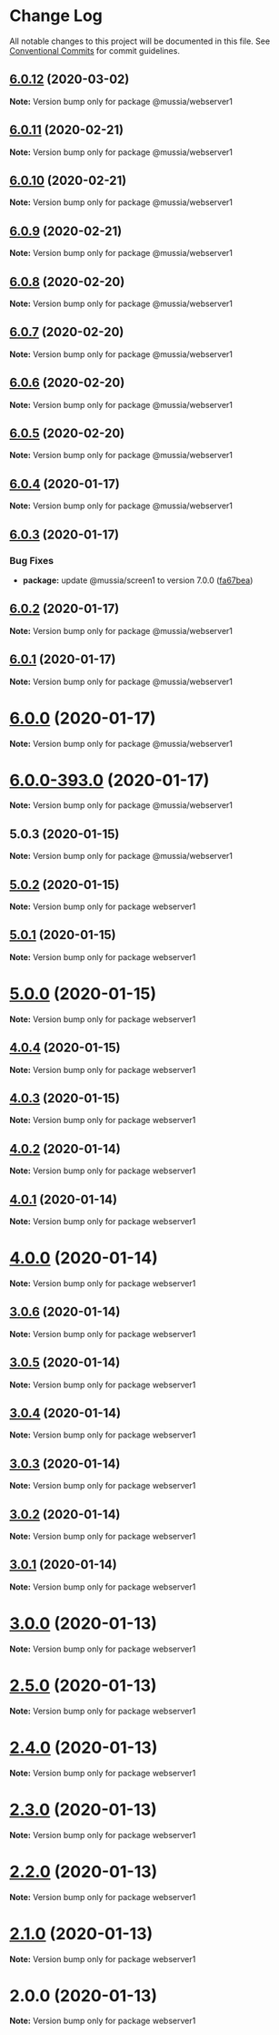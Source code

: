 # Change Log

All notable changes to this project will be documented in this file.
See [Conventional Commits](https://conventionalcommits.org) for commit guidelines.

## [6.0.12](https://github.com/yurikrupnik/mussia3/compare/@mussia/webserver1@6.0.11...@mussia/webserver1@6.0.12) (2020-03-02)

**Note:** Version bump only for package @mussia/webserver1





## [6.0.11](https://github.com/yurikrupnik/mussia3/compare/@mussia/webserver1@6.0.10...@mussia/webserver1@6.0.11) (2020-02-21)

**Note:** Version bump only for package @mussia/webserver1





## [6.0.10](https://github.com/yurikrupnik/mussia3/compare/@mussia/webserver1@6.0.9...@mussia/webserver1@6.0.10) (2020-02-21)

**Note:** Version bump only for package @mussia/webserver1





## [6.0.9](https://github.com/yurikrupnik/mussia3/compare/@mussia/webserver1@6.0.8...@mussia/webserver1@6.0.9) (2020-02-21)

**Note:** Version bump only for package @mussia/webserver1





## [6.0.8](https://github.com/yurikrupnik/mussia3/compare/@mussia/webserver1@6.0.7...@mussia/webserver1@6.0.8) (2020-02-20)

**Note:** Version bump only for package @mussia/webserver1





## [6.0.7](https://github.com/yurikrupnik/mussia3/compare/@mussia/webserver1@6.0.6...@mussia/webserver1@6.0.7) (2020-02-20)

**Note:** Version bump only for package @mussia/webserver1





## [6.0.6](https://github.com/yurikrupnik/mussia3/compare/@mussia/webserver1@6.0.5...@mussia/webserver1@6.0.6) (2020-02-20)

**Note:** Version bump only for package @mussia/webserver1





## [6.0.5](https://github.com/yurikrupnik/mussia3/compare/@mussia/webserver1@6.0.4...@mussia/webserver1@6.0.5) (2020-02-20)

**Note:** Version bump only for package @mussia/webserver1





## [6.0.4](https://github.com/yurikrupnik/mussia3/compare/@mussia/webserver1@6.0.3...@mussia/webserver1@6.0.4) (2020-01-17)

**Note:** Version bump only for package @mussia/webserver1





## [6.0.3](https://github.com/yurikrupnik/mussia3/compare/@mussia/webserver1@6.0.2...@mussia/webserver1@6.0.3) (2020-01-17)


### Bug Fixes

* **package:** update @mussia/screen1 to version 7.0.0 ([fa67bea](https://github.com/yurikrupnik/mussia3/commit/fa67bea115d2e3c3d055e700a3c93fdba5e1d561))





## [6.0.2](https://github.com/yurikrupnik/mussia3/compare/@mussia/webserver1@6.0.1...@mussia/webserver1@6.0.2) (2020-01-17)

**Note:** Version bump only for package @mussia/webserver1





## [6.0.1](https://github.com/yurikrupnik/mussia3/compare/@mussia/webserver1@6.0.0...@mussia/webserver1@6.0.1) (2020-01-17)

**Note:** Version bump only for package @mussia/webserver1





# [6.0.0](https://github.com/yurikrupnik/mussia3/compare/@mussia/webserver1@6.0.0-393.0...@mussia/webserver1@6.0.0) (2020-01-17)

**Note:** Version bump only for package @mussia/webserver1





# [6.0.0-393.0](https://github.com/yurikrupnik/mussia3/compare/@mussia/webserver1@5.0.3...@mussia/webserver1@6.0.0-393.0) (2020-01-17)

**Note:** Version bump only for package @mussia/webserver1





## 5.0.3 (2020-01-15)

**Note:** Version bump only for package @mussia/webserver1





## [5.0.2](https://github.com/yurikrupnik/mussia3/compare/webserver1@5.0.1...webserver1@5.0.2) (2020-01-15)

**Note:** Version bump only for package webserver1





## [5.0.1](https://github.com/yurikrupnik/mussia3/compare/webserver1@5.0.0...webserver1@5.0.1) (2020-01-15)

**Note:** Version bump only for package webserver1





# [5.0.0](https://github.com/yurikrupnik/mussia3/compare/webserver1@4.0.4...webserver1@5.0.0) (2020-01-15)

**Note:** Version bump only for package webserver1





## [4.0.4](https://github.com/yurikrupnik/mussia3/compare/webserver1@4.0.3...webserver1@4.0.4) (2020-01-15)

**Note:** Version bump only for package webserver1





## [4.0.3](https://github.com/yurikrupnik/mussia3/compare/webserver1@4.0.2...webserver1@4.0.3) (2020-01-15)

**Note:** Version bump only for package webserver1





## [4.0.2](https://github.com/yurikrupnik/mussia3/compare/webserver1@4.0.1...webserver1@4.0.2) (2020-01-14)

**Note:** Version bump only for package webserver1





## [4.0.1](https://github.com/yurikrupnik/mussia3/compare/webserver1@4.0.0...webserver1@4.0.1) (2020-01-14)

**Note:** Version bump only for package webserver1





# [4.0.0](https://github.com/yurikrupnik/mussia3/compare/webserver1@3.0.6...webserver1@4.0.0) (2020-01-14)

**Note:** Version bump only for package webserver1





## [3.0.6](https://github.com/yurikrupnik/mussia3/compare/webserver1@3.0.5...webserver1@3.0.6) (2020-01-14)

**Note:** Version bump only for package webserver1





## [3.0.5](https://github.com/yurikrupnik/mussia3/compare/webserver1@3.0.4...webserver1@3.0.5) (2020-01-14)

**Note:** Version bump only for package webserver1





## [3.0.4](https://github.com/yurikrupnik/mussia3/compare/webserver1@3.0.3...webserver1@3.0.4) (2020-01-14)

**Note:** Version bump only for package webserver1





## [3.0.3](https://github.com/yurikrupnik/mussia3/compare/webserver1@3.0.2...webserver1@3.0.3) (2020-01-14)

**Note:** Version bump only for package webserver1





## [3.0.2](https://github.com/yurikrupnik/mussia3/compare/webserver1@3.0.1...webserver1@3.0.2) (2020-01-14)

**Note:** Version bump only for package webserver1





## [3.0.1](https://github.com/yurikrupnik/mussia3/compare/webserver1@3.0.0...webserver1@3.0.1) (2020-01-14)

**Note:** Version bump only for package webserver1





# [3.0.0](https://github.com/yurikrupnik/mussia3/compare/webserver1@2.5.0...webserver1@3.0.0) (2020-01-13)

**Note:** Version bump only for package webserver1





# [2.5.0](https://github.com/yurikrupnik/mussia3/compare/webserver1@2.4.0...webserver1@2.5.0) (2020-01-13)

**Note:** Version bump only for package webserver1





# [2.4.0](https://github.com/yurikrupnik/mussia3/compare/webserver1@2.3.0...webserver1@2.4.0) (2020-01-13)

**Note:** Version bump only for package webserver1





# [2.3.0](https://github.com/yurikrupnik/mussia3/compare/webserver1@2.2.0...webserver1@2.3.0) (2020-01-13)

**Note:** Version bump only for package webserver1





# [2.2.0](https://github.com/yurikrupnik/mussia3/compare/webserver1@2.1.0...webserver1@2.2.0) (2020-01-13)

**Note:** Version bump only for package webserver1





# [2.1.0](https://github.com/yurikrupnik/mussia3/compare/webserver1@2.0.0...webserver1@2.1.0) (2020-01-13)

**Note:** Version bump only for package webserver1





# 2.0.0 (2020-01-13)

**Note:** Version bump only for package webserver1
